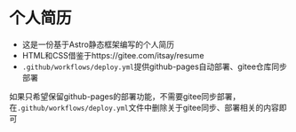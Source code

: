 # 个人简历

- 这是一份基于Astro静态框架编写的个人简历
- HTML和CSS借鉴于https://gitee.com/itsay/resume
- `.github/workflows/deploy.yml`提供github-pages自动部署、gitee仓库同步部署

如果只希望保留github-pages的部署功能，不需要gitee同步部署，在`.github/workflows/deploy.yml`文件中删除关于gitee同步、部署相关的内容即可